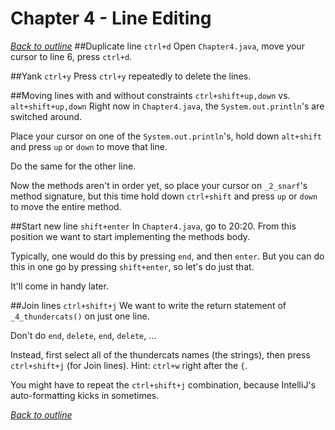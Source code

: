 # Chapter 4 - Line Editing
[_Back to outline_](outline.md)
##Duplicate line `ctrl+d`
Open `Chapter4.java`, move your cursor to line 6, press `ctrl+d`.

##Yank `ctrl+y`
Press `ctrl+y` repeatedly to delete the lines.

##Moving lines with and without constraints `ctrl+shift+up,down` vs. `alt+shift+up,down`
Right now in `Chapter4.java`, the `System.out.println`'s are switched around.

Place your cursor on one of the `System.out.println`'s, hold down `alt+shift` and press `up` or `down` to move that line.

Do the same for the other line.

Now the methods aren't in order yet, so place your cursor on `_2_snarf`'s method signature, but this time hold down `ctrl+shift` and press `up` or `down` to move the entire method.

##Start new line `shift+enter`
In `Chapter4.java`, go to 20:20. From this position we want to start implementing the methods body.

Typically, one would do this by pressing `end`, and then `enter`. But you can do this in one go by pressing `shift+enter`, so let's do just that.

It'll come in handy later.

##Join lines `ctrl+shift+j`
We want to write the return statement of `_4_thundercats()` on just one line.

Don't do `end`, `delete`, `end`, `delete`, ...

Instead, first select all of the thundercats names (the strings), then press `ctrl+shift+j` (for Join lines). Hint: `ctrl+w` right after the `{`.

You might have to repeat the `ctrl+shift+j` combination, because IntelliJ's auto-formatting kicks in sometimes.

[_Back to outline_](outline.md)
